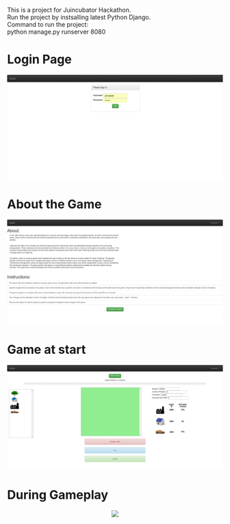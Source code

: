 This is a project for Juincubator Hackathon.<br />
Run the project by instsalling latest Python Django. <br />
Command to run the project:<br />
python manage.py runserver 8080<br />

<h1> Login Page </h1>
<p align="center">
  <img src="./screenshots/1.png" width="800"/>
</p>

<h1> About the Game </h1>
<p align="center">
<img src="./screenshots/2.png" width="800"/>
</p>

<h1> Game at start </h1>
<p align="center">
<img src="./screenshots/3.png" width="800"/>
</p>

<h1> During Gameplay </h1>
<p align="center">
<img src="./screenshots/4.png" width="800"/>
</p>
